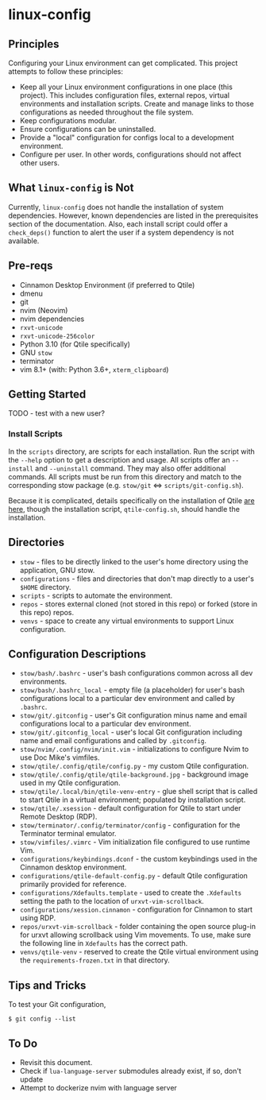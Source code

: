 # linux-config

## Principles

Configuring your Linux environment can get complicated. This project attempts to
follow these principles:
* Keep all your Linux environment configurations in one place (this project).
  This includes configuration files, external repos, virtual environments and
  installation scripts. Create and manage links to those configurations as
  needed throughout the file system.
* Keep configurations modular. 
* Ensure configurations can be uninstalled.
* Provide a "local" configuration for configs local to a development environment.
* Configure per user. In other words, configurations should not affect other
  users.

## What `linux-config` is Not

Currently, `linux-config` does not handle the installation of system
dependencies. However, known dependencies are listed in the prerequisites
section of the documentation. Also, each install script could offer a
`check_deps()` function to alert the user if a system dependency is not
available.

## Pre-reqs

* Cinnamon Desktop Environment (if preferred to Qtile)
* dmenu
* git
* nvim (Neovim)
* nvim dependencies
* `rxvt-unicode`
* `rxvt-unicode-256color`
* Python 3.10 (for Qtile specifically)
* GNU `stow`
* terminator
* vim 8.1+ (with: Python 3.6+, `xterm_clipboard`)

## Getting Started
TODO - test with a new user?

### Install Scripts

In the `scripts` directory, are scripts for each installation. Run the
script with the `--help` option to get a description and usage. All scripts
offer an `--install` and `--uninstall` command. They may also offer additional
commands. All scripts must be run from this directory and match to the
corresponding stow package (e.g. `stow/git` <=> `scripts/git-config.sh`).

Because it is complicated, details specifically on the installation of Qtile
[are here](QTILE.md), though the installation script, `qtile-config.sh`, should
handle the installation.

## Directories

* `stow` - files to be directly linked to the user's home directory using the
  application, GNU stow.
* `configurations` - files and directories that don't map directly to a user's
  `$HOME` directory.
* `scripts` - scripts to automate the environment.
* `repos` - stores external cloned (not stored in this repo) or forked (store in
  this repo) repos.
* `venvs` - space to create any virtual environments to support Linux
  configuration.
  
## Configuration Descriptions

* `stow/bash/.bashrc` - user's bash configurations common across all dev
  environments. 
* `stow/bash/.bashrc_local` - empty file (a placeholder) for user's bash
  configurations local to a particular dev environment and called by `.bashrc`. 
* `stow/git/.gitconfig` - user's Git configuration minus name and email
  configurations local to a particular dev environment. 
* `stow/git/.gitconfig_local` - user's local Git configuration including name
  and email configurations and called by `.gitconfig`. 
* `stow/nvim/.config/nvim/init.vim` - initializations to configure Nvim to use
  Doc Mike's vimfiles.
* `stow/qtile/.config/qtile/config.py` - my custom Qtile configuration. 
* `stow/qtile/.config/qtile/qtile-background.jpg` - background image used in my
  Qtile configuration.
* `stow/qtile/.local/bin/qtile-venv-entry` - glue shell script that is called to
  start Qtile in a virtual environment; populated by installation script.
* `stow/qtile/.xsession` - default configuration for Qtile to start under Remote
  Desktop (RDP).
* `stow/terminator/.config/terminator/config` - configuration for the Terminator
  terminal emulator.
* `stow/vimfiles/.vimrc` - Vim initialization file configured to use runtime Vim.
* `configurations/keybindings.dconf` - the custom keybindings used in the
  Cinnamon desktop environment.
* `configurations/qtile-default-config.py` - default Qtile configuration
  primarily provided for reference.
* `configurations/Xdefaults.template` - used to create the `.Xdefaults` setting
  the path to the location of `urxvt-vim-scrollback`.
* `configurations/xession.cinnamon` - configuration for Cinnamon to start using
  RDP.
* `repos/urxvt-vim-scrollback` - folder containing the open source plug-in for
  urxvt allowing scrollback using Vim movements. To use, make sure the following
  line in `Xdefaults` has the correct path.
* `venvs/qtile-venv` - reserved to create the Qtile virtual environment using
  the `requirements-frozen.txt` in that directory.

## Tips and Tricks

To test your Git configuration,
```
$ git config --list
```

## To Do

* Revisit this document.
* Check if `lua-language-server` submodules already exist, if so, don't update
* Attempt to dockerize nvim with language server
